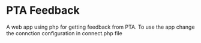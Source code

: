 # PTA Feedback
A web app using php for getting feedback from PTA. To use the app change the connction configuration in connect.php file
